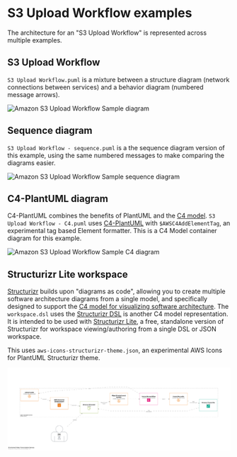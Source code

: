 # S3 Upload Workflow examples

The architecture for an "S3 Upload Workflow" is represented across multiple examples.

## S3 Upload Workflow

`S3 Upload Workflow.puml` is a mixture between a structure diagram (network connections between services) and a behavior diagram (numbered message arrows).


![Amazon S3 Upload Workflow Sample diagram](http://www.plantuml.com/plantuml/proxy?idx=0&src=https%3A%2F%2Fraw.githubusercontent.com%2Fawslabs%2Faws-icons-for-plantuml%2Fv17.0%2Fexamples%2Fs3-upload-workflow%2FS3%2520Upload%2520Workflow.puml)

## Sequence diagram

`S3 Upload Workflow - sequence.puml` is a the sequence diagram version of this example, using the same numbered messages to make comparing the diagrams easier.

![Amazon S3 Upload Workflow Sample sequence diagram](http://www.plantuml.com/plantuml/proxy?idx=0&src=https%3A%2F%2Fraw.githubusercontent.com%2Fawslabs%2Faws-icons-for-plantuml%2Fv17.0%2Fexamples%2Fs3-upload-workflow%2FS3%2520Upload%2520Workflow%2520-%2520sequence.puml)

## C4-PlantUML diagram

C4-PlantUML combines the benefits of PlantUML and the [C4 model](https://c4model.com/). `S3 Upload Workflow - C4.puml` uses [C4-PlantUML](https://github.com/plantuml-stdlib/C4-PlantUML) with `$AWSC4AddElementTag`, an experimental tag based Element formatter.  This is a C4 Model container diagram for this example.

![Amazon S3 Upload Workflow Sample C4 diagram](http://www.plantuml.com/plantuml/proxy?idx=0&src=https%3A%2F%2Fraw.githubusercontent.com%2Fawslabs%2Faws-icons-for-plantuml%2Fv17.0%2Fexamples%2Fs3-upload-workflow%2FS3%2520Upload%2520Workflow%2520-%2520C4.puml)

## Structurizr Lite workspace

[Structurizr](https://structurizr.com/) builds upon "diagrams as code", allowing you to create multiple software architecture diagrams from a single model, and specifically designed to support the [C4 model for visualizing software architecture](https://c4model.com/). The `workspace.dsl` uses the [Structurizr DSL](https://github.com/structurizr/dsl) is another C4 model representation. It is intended to be used with [Structurizr Lite](https://structurizr.com/help/lite), a free, standalone version of Structurizr for workspace viewing/authoring from a single DSL or JSON workspace.

This uses `aws-icons-structurizr-theme.json`, an experimental AWS Icons for PlantUML Structurizr theme.

![Container diagram](structurizr-1-Container-001.png)
